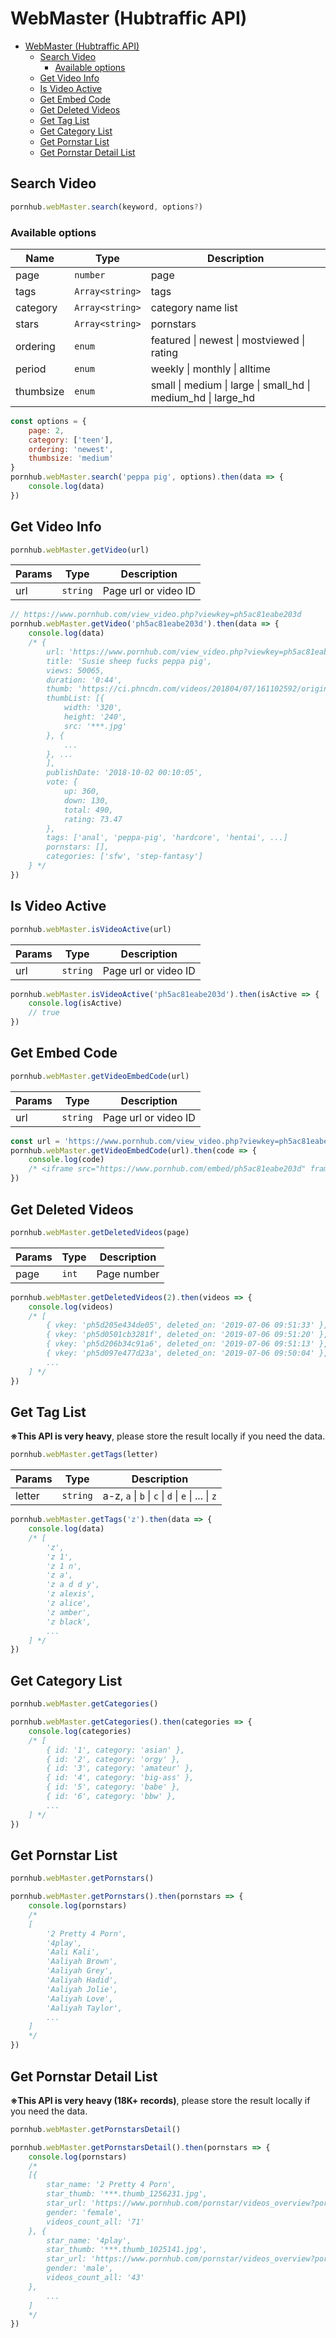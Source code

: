 # WebMaster (Hubtraffic API)

- [WebMaster (Hubtraffic API)](#WebMaster-Hubtraffic-API)
  - [Search Video](#Search-Video)
    - [Available options](#Available-options)
  - [Get Video Info](#Get-Video-Info)
  - [Is Video Active](#Is-Video-Active)
  - [Get Embed Code](#Get-Embed-Code)
  - [Get Deleted Videos](#Get-Deleted-Videos)
  - [Get Tag List](#Get-Tag-List)
  - [Get Category List](#Get-Category-List)
  - [Get Pornstar List](#Get-Pornstar-List)
  - [Get Pornstar Detail List](#Get-Pornstar-Detail-List)

## Search Video
```js
pornhub.webMaster.search(keyword, options?)
```

### Available options
| Name      | Type            | Description                                                                            |
| --------- | --------------- | -------------------------------------------------------------------------------------- |
| page      | `number`        | page                                                                                   |
| tags      | `Array<string>` | tags                                                                                   |
| category  | `Array<string>` | category name list                                                                     |
| stars     | `Array<string>` | pornstars                                                                              |
| ordering  | `enum`          | featured    \| newest    \| mostviewed \| rating                                       |
| period    | `enum`          | weekly      \| monthly   \| alltime                                                    |
| thumbsize | `enum`          | small       \| medium    \| large                \| small_hd  \| medium_hd \| large_hd |

```js
const options = {
    page: 2,
    category: ['teen'],
    ordering: 'newest',
    thumbsize: 'medium'
}
pornhub.webMaster.search('peppa pig', options).then(data => {
    console.log(data)
})
```

## Get Video Info

```js
pornhub.webMaster.getVideo(url)
```

| Params | Type     | Description          |
| ------ | -------- | -------------------- |
| url    | `string` | Page url or video ID |

```js
// https://www.pornhub.com/view_video.php?viewkey=ph5ac81eabe203d
pornhub.webMaster.getVideo('ph5ac81eabe203d').then(data => {
    console.log(data)
    /* {
        url: 'https://www.pornhub.com/view_video.php?viewkey=ph5ac81eabe203d',
        title: 'Susie sheep fucks peppa pig',
        views: 50065,
        duration: '0:44',
        thumb: 'https://ci.phncdn.com/videos/201804/07/161102592/original/(m=eaf8Ggaaaa)(mh=mDMLboeH6vZKEuOI)12.jpg',
        thumbList: [{
            width: '320',
            height: '240',
            src: '***.jpg'
        }, {
            ...
        }, ...
        ],
        publishDate: '2018-10-02 00:10:05',
        vote: {
            up: 360,
            down: 130,
            total: 490,
            rating: 73.47
        },
        tags: ['anal', 'peppa-pig', 'hardcore', 'hentai', ...]
        pornstars: [],
        categories: ['sfw', 'step-fantasy']
    } */
})
```

## Is Video Active

```js
pornhub.webMaster.isVideoActive(url)
```

| Params | Type     | Description          |
| ------ | -------- | -------------------- |
| url    | `string` | Page url or video ID |

```js
pornhub.webMaster.isVideoActive('ph5ac81eabe203d').then(isActive => {
    console.log(isActive)
    // true
})
```

## Get Embed Code

```js
pornhub.webMaster.getVideoEmbedCode(url)
```

| Params | Type     | Description          |
| ------ | -------- | -------------------- |
| url    | `string` | Page url or video ID |

```js
const url = 'https://www.pornhub.com/view_video.php?viewkey=ph5ac81eabe203d'
pornhub.webMaster.getVideoEmbedCode(url).then(code => {
    console.log(code)
    /* <iframe src="https://www.pornhub.com/embed/ph5ac81eabe203d" frameborder="0" width="560" height="340" scrolling="no" allowfullscreen></iframe> */
})
```

## Get Deleted Videos

```js
pornhub.webMaster.getDeletedVideos(page)
```

| Params | Type  | Description |
| ------ | ----- | ----------- |
| page   | `int` | Page number |

```js
pornhub.webMaster.getDeletedVideos(2).then(videos => {
    console.log(videos)
    /* [
        { vkey: 'ph5d205e434de05', deleted_on: '2019-07-06 09:51:33' },
        { vkey: 'ph5d0501cb3281f', deleted_on: '2019-07-06 09:51:20' },
        { vkey: 'ph5d206b34c91a6', deleted_on: '2019-07-06 09:51:13' },
        { vkey: 'ph5d097e477d23a', deleted_on: '2019-07-06 09:50:04' },
        ...
    ] */
})
```

## Get Tag List

**※This API is very heavy**, please store the result locally if you need the data.

```js
pornhub.webMaster.getTags(letter)
```

| Params | Type     | Description                                        |
| ------ | -------- | -------------------------------------------------- |
| letter | `string` | a-z, `a` \| `b` \| `c` \| `d` \| `e` \| ... \| `z` |

```js
pornhub.webMaster.getTags('z').then(data => {
    console.log(data)
    /* [
        'z',
        'z 1',
        'z 1 n',
        'z a',
        'z a d d y',
        'z alexis',
        'z alice',
        'z amber',
        'z black',
        ...
    ] */
})
```

## Get Category List

```js
pornhub.webMaster.getCategories()
```

```js
pornhub.webMaster.getCategories().then(categories => {
    console.log(categories)
    /* [
        { id: '1', category: 'asian' },
        { id: '2', category: 'orgy' },
        { id: '3', category: 'amateur' },
        { id: '4', category: 'big-ass' },
        { id: '5', category: 'babe' },
        { id: '6', category: 'bbw' },
        ...
    ] */
})
```

## Get Pornstar List

```js
pornhub.webMaster.getPornstars()
```

```js
pornhub.webMaster.getPornstars().then(pornstars => {
    console.log(pornstars)
    /*
    [
        '2 Pretty 4 Porn',
        '4play',
        'Aali Kali',
        'Aaliyah Brown',
        'Aaliyah Grey',
        'Aaliyah Hadid',
        'Aaliyah Jolie',
        'Aaliyah Love',
        'Aaliyah Taylor',
        ...
    ]
    */
})
```

## Get Pornstar Detail List

**※This API is very heavy (18K+ records)**, please store the result locally if you need the data.

```js
pornhub.webMaster.getPornstarsDetail()
```

```js
pornhub.webMaster.getPornstarsDetail().then(pornstars => {
    console.log(pornstars)
    /*
    [{
        star_name: '2 Pretty 4 Porn',
        star_thumb: '***.thumb_1256231.jpg',
        star_url: 'https://www.pornhub.com/pornstar/videos_overview?pornstar=2-pretty-4-porn',
        gender: 'female',
        videos_count_all: '71'
    }, {
        star_name: '4play',
        star_thumb: '***.thumb_1025141.jpg',
        star_url: 'https://www.pornhub.com/pornstar/videos_overview?pornstar=4play',
        gender: 'male',
        videos_count_all: '43'
    },
        ...
    ]
    */
})
```
